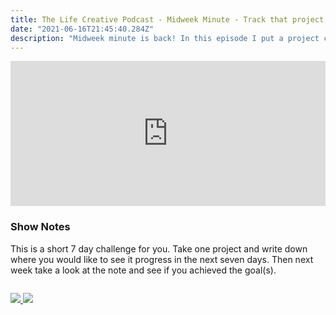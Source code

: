 ```yaml
---
title: The Life Creative Podcast - Midweek Minute - Track that project progress.
date: "2021-06-16T21:45:40.284Z"
description: "Midweek minute is back! In this episode I put a project challenge to you."
---
```


<iframe src="https://open.spotify.com/embed/episode/30BpsivoFkdwF6jPNc6itE" width="100%" height="232" frameBorder="0" allowtransparency="true" allow="encrypted-media"></iframe>

### Show Notes

This is a short 7 day challenge for you. Take one project and write down where you would like to see it progress in the next seven days. Then next week take a look at the note and see if you achieved the goal(s).

<div class="podcastSubscribeButton">
<a href="https://anchor.fm/peter-witham">
<img src="/images/subscribe-to-podcast.png" style="margin: auto;"/>
</a>
<a href="https://www.buymeacoffee.com/pwcom">
<img src="/images/buy-me-a-coffee.png" style="margin: auto; padding-top: 1em;"/>
</a>
</div>
